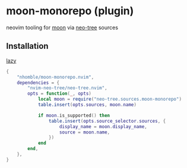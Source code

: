 # moon-monorepo (plugin)

neovim tooling for [moon](https://moonrepo.dev/moon) via [neo-tree](https://github.com/nvim-neo-tree/neo-tree.nvim) sources

## Installation

[lazy](https://github.com/folke/lazy.nvim)

```lua
{
	"nhomble/moon-monorepo.nvim",
	dependencies = {
		"nvim-neo-tree/neo-tree.nvim",
		opts = function(_, opts)
			local moon = require("neo-tree.sources.moon-monorepo")
			table.insert(opts.sources, moon.name)

			if moon.is_supported() then
				table.insert(opts.source_selector.sources, {
					display_name = moon.display_name,
					source = moon.name,
				})
			end
		end,
	},
}
```
